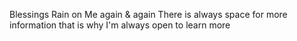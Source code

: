 Blessings Rain on Me again & again 
There is always space for more information that is why I'm always open to learn more 

